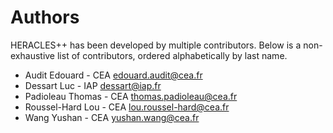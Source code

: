<!--
SPDX-FileCopyrightText: 2025 The HERACLES++ development team, see COPYRIGHT.md file

SPDX-License-Identifier: MIT
-->

# Authors

HERACLES++ has been developed by multiple contributors. Below is a non-exhaustive list of contributors, ordered alphabetically by last name.

- Audit Edouard - CEA <edouard.audit@cea.fr>
- Dessart Luc - IAP <dessart@iap.fr>
- Padioleau Thomas - CEA <thomas.padioleau@cea.fr>
- Roussel-Hard Lou - CEA <lou.roussel-hard@cea.fr>
- Wang Yushan - CEA <yushan.wang@cea.fr>
